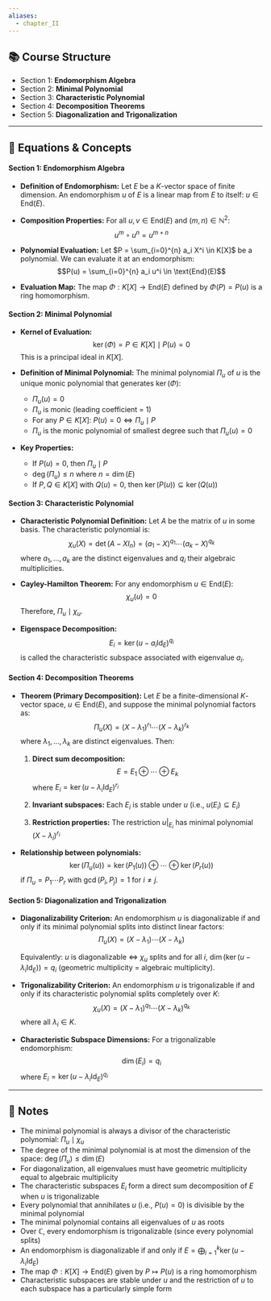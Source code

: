 ```yaml
---
aliases:
  - chapter_II
---
```

## 📚 Course Structure

- Section 1: **Endomorphism Algebra**
- Section 2: **Minimal Polynomial**
- Section 3: **Characteristic Polynomial**
- Section 4: **Decomposition Theorems**
- Section 5: **Diagonalization and Trigonalization**

---

## 📐 Equations & Concepts

#### Section 1: Endomorphism Algebra

- **Definition of Endomorphism:** Let $E$ be a $K$-vector space of finite dimension. An endomorphism $u$ of $E$ is a linear map from $E$ to itself: $u \in \text{End}(E)$.
    
- **Composition Properties:** For all $u, v \in \text{End}(E)$ and $(m, n) \in \mathbb{N}^2$: $$u^m \circ u^n = u^{m+n}$$
    
- **Polynomial Evaluation:** Let $P = \sum_{i=0}^{n} a_i X^i \in K[X]$ be a polynomial. We can evaluate it at an endomorphism: $$P(u) = \sum_{i=0}^{n} a_i u^i \in \text{End}(E)$$
    
- **Evaluation Map:** The map $\Phi: K[X] \to \text{End}(E)$ defined by $\Phi(P) = P(u)$ is a ring homomorphism.
    

#### Section 2: Minimal Polynomial

- **Kernel of Evaluation:** $$\ker(\Phi) = {P \in K[X] \mid P(u) = 0}$$ This is a principal ideal in $K[X]$.
    
- **Definition of Minimal Polynomial:** The minimal polynomial $\Pi_u$ of $u$ is the unique monic polynomial that generates $\ker(\Phi)$:
    
    - $\Pi_u(u) = 0$
    - $\Pi_u$ is monic (leading coefficient = 1)
    - For any $P \in K[X]$: $P(u) = 0 \Leftrightarrow \Pi_u \mid P$
    - $\Pi_u$ is the monic polynomial of smallest degree such that $\Pi_u(u) = 0$
- **Key Properties:**
    
    - If $P(u) = 0$, then $\Pi_u \mid P$
    - $\deg(\Pi_u) \leq n$ where $n = \dim(E)$
    - If $P, Q \in K[X]$ with $Q(u) = 0$, then $\ker(P(u)) \subseteq \ker(Q(u))$

#### Section 3: Characteristic Polynomial

- **Characteristic Polynomial Definition:** Let $A$ be the matrix of $u$ in some basis. The characteristic polynomial is: $$\chi_u(X) = \det(A - XI_n) = (a_1 - X)^{q_1} \cdots (a_k - X)^{q_k}$$ where $a_1, \ldots, a_k$ are the distinct eigenvalues and $q_i$ their algebraic multiplicities.
    
- **Cayley-Hamilton Theorem:** For any endomorphism $u \in \text{End}(E)$: $$\chi_u(u) = 0$$ Therefore, $\Pi_u \mid \chi_u$.
    
- **Eigenspace Decomposition:** $$E_i = \ker(u - a_i \text{Id}_E)^{q_i}$$ is called the characteristic subspace associated with eigenvalue $a_i$.
    

#### Section 4: Decomposition Theorems

- **Theorem (Primary Decomposition):** Let $E$ be a finite-dimensional $K$-vector space, $u \in \text{End}(E)$, and suppose the minimal polynomial factors as: $$\Pi_u(X) = (X - \lambda_1)^{r_1} \cdots (X - \lambda_k)^{r_k}$$ where $\lambda_1, \ldots, \lambda_k$ are distinct eigenvalues. Then:
    
    1. **Direct sum decomposition:** $$E = E_1 \oplus \cdots \oplus E_k$$ where $E_i = \ker(u - \lambda_i \text{Id}_E)^{r_i}$
        
    2. **Invariant subspaces:** Each $E_i$ is stable under $u$ (i.e., $u(E_i) \subseteq E_i$)
        
    3. **Restriction properties:** The restriction $u|_{E_i}$ has minimal polynomial $(X - \lambda_i)^{r_i}$
        
- **Relationship between polynomials:** $$\ker(\Pi_u(u)) = \ker(P_1(u)) \oplus \cdots \oplus \ker(P_r(u))$$ if $\Pi_u = P_1 \cdots P_r$ with $\gcd(P_i, P_j) = 1$ for $i \neq j$.
    

#### Section 5: Diagonalization and Trigonalization

- **Diagonalizability Criterion:** An endomorphism $u$ is diagonalizable if and only if its minimal polynomial splits into distinct linear factors: $$\Pi_u(X) = (X - \lambda_1) \cdots (X - \lambda_k)$$
    
    Equivalently: $u$ is diagonalizable $\Leftrightarrow$ $\chi_u$ splits and for all $i$, $\dim(\ker(u - \lambda_i \text{Id}_E)) = q_i$ (geometric multiplicity = algebraic multiplicity).
    
- **Trigonalizability Criterion:** An endomorphism $u$ is trigonalizable if and only if its characteristic polynomial splits completely over $K$: $$\chi_u(X) = (X - \lambda_1)^{q_1} \cdots (X - \lambda_k)^{q_k}$$ where all $\lambda_i \in K$.
    
- **Characteristic Subspace Dimensions:** For a trigonalizable endomorphism: $$\dim(E_i) = q_i$$ where $E_i = \ker(u - \lambda_i \text{Id}_E)^{q_i}$
    

---

## 📝 Notes

- The minimal polynomial is always a divisor of the characteristic polynomial: $\Pi_u \mid \chi_u$
- The degree of the minimal polynomial is at most the dimension of the space: $\deg(\Pi_u) \leq \dim(E)$
- For diagonalization, all eigenvalues must have geometric multiplicity equal to algebraic multiplicity
- The characteristic subspaces $E_i$ form a direct sum decomposition of $E$ when $u$ is trigonalizable
- Every polynomial that annihilates $u$ (i.e., $P(u) = 0$) is divisible by the minimal polynomial
- The minimal polynomial contains all eigenvalues of $u$ as roots
- Over $\mathbb{C}$, every endomorphism is trigonalizable (since every polynomial splits)
- An endomorphism is diagonalizable if and only if $E = \bigoplus_{i=1}^k \ker(u - \lambda_i \text{Id}_E)$
- The map $\Phi: K[X] \to \text{End}(E)$ given by $P \mapsto P(u)$ is a ring homomorphism
- Characteristic subspaces are stable under $u$ and the restriction of $u$ to each subspace has a particularly simple form
